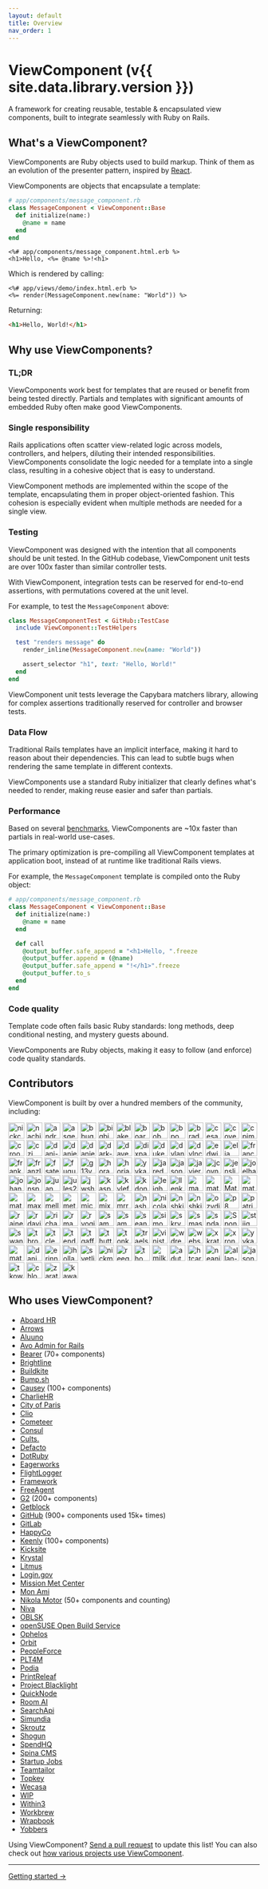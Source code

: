```yaml
---
layout: default
title: Overview
nav_order: 1
---
```


# ViewComponent (v{{ site.data.library.version }})

A framework for creating reusable, testable & encapsulated view components, built to integrate seamlessly with Ruby on Rails.

## What's a ViewComponent?

ViewComponents are Ruby objects used to build markup. Think of them as an evolution of the presenter pattern, inspired by [React](https://reactjs.org/docs/react-component.html).

ViewComponents are objects that encapsulate a template:

```ruby
# app/components/message_component.rb
class MessageComponent < ViewComponent::Base
  def initialize(name:)
    @name = name
  end
end
```

```erb
<%# app/components/message_component.html.erb %>
<h1>Hello, <%= @name %>!<h1>
```

Which is rendered by calling:

```erb
<%# app/views/demo/index.html.erb %>
<%= render(MessageComponent.new(name: "World")) %>
```

Returning:

```html
<h1>Hello, World!</h1>
```

## Why use ViewComponents?

### TL;DR

ViewComponents work best for templates that are reused or benefit from being tested directly. Partials and templates with significant amounts of embedded Ruby often make good ViewComponents.

### Single responsibility

Rails applications often scatter view-related logic across models, controllers, and helpers, diluting their intended responsibilities. ViewComponents consolidate the logic needed for a template into a single class, resulting in a cohesive object that is easy to understand.

ViewComponent methods are implemented within the scope of the template, encapsulating them in proper object-oriented fashion. This cohesion is especially evident when multiple methods are needed for a single view.

### Testing

ViewComponent was designed with the intention that all components should be unit tested. In the GitHub codebase, ViewComponent unit tests are over 100x faster than similar controller tests.

With ViewComponent, integration tests can be reserved for end-to-end assertions, with permutations covered at the unit level.

For example, to test the `MessageComponent` above:

```ruby
class MessageComponentTest < GitHub::TestCase
  include ViewComponent::TestHelpers

  test "renders message" do
    render_inline(MessageComponent.new(name: "World"))

    assert_selector "h1", text: "Hello, World!"
  end
end
```

ViewComponent unit tests leverage the Capybara matchers library, allowing for complex assertions traditionally reserved for controller and browser tests.

### Data Flow

Traditional Rails templates have an implicit interface, making it hard to reason about their dependencies. This can lead to subtle bugs when rendering the same template in different contexts.

ViewComponents use a standard Ruby initializer that clearly defines what's needed to render, making reuse easier and safer than partials.

### Performance

Based on several [benchmarks](https://github.com/viewcomponent/view_component/blob/main/performance/partial_benchmark.rb), ViewComponents are ~10x faster than partials in real-world use-cases.

The primary optimization is pre-compiling all ViewComponent templates at application boot, instead of at runtime like traditional Rails views.

For example, the `MessageComponent` template is compiled onto the Ruby object:

```ruby
# app/components/message_component.rb
class MessageComponent < ViewComponent::Base
  def initialize(name:)
    @name = name
  end

  def call
    @output_buffer.safe_append = "<h1>Hello, ".freeze
    @output_buffer.append = (@name)
    @output_buffer.safe_append = "!</h1>".freeze
    @output_buffer.to_s
  end
end
```

### Code quality

Template code often fails basic Ruby standards: long methods, deep conditional nesting, and mystery guests abound.

ViewComponents are Ruby objects, making it easy to follow (and enforce) code quality standards.

## Contributors

ViewComponent is built by over a hundred members of the community, including:

<img src="https://avatars.githubusercontent.com/nickcoyne?s=64" alt="nickcoyne" width="32" />
<img src="https://avatars.githubusercontent.com/nachiket87?s=64" alt="nachiket87" width="32" />
<img src="https://avatars.githubusercontent.com/andrewjtait?s=64" alt="andrewjtait" width="32" />
<img src="https://avatars.githubusercontent.com/asgerb?s=64" alt="asgerb" width="32" />
<img src="https://avatars.githubusercontent.com/bbugh?s=64" alt="bbugh" width="32" />
<img src="https://avatars.githubusercontent.com/bigbigdoudou?s=64" alt="bigbigdoudou" width="32" />
<img src="https://avatars.githubusercontent.com/blakewilliams?s=64" alt="blakewilliams" width="32" />
<img src="https://avatars.githubusercontent.com/boardfish?s=64" alt="boardfish" width="32" />
<img src="https://avatars.githubusercontent.com/bobmaerten?s=64" alt="bobmaerten" width="32" />
<img src="https://avatars.githubusercontent.com/bpo?s=64" alt="bpo" width="32" />
<img src="https://avatars.githubusercontent.com/bradparker?s=64" alt="bradparker" width="32" />
<img src="https://avatars.githubusercontent.com/cesariouy?s=64" alt="cesariouy" width="32" />
<img src="https://avatars.githubusercontent.com/cover?s=64" alt="cover" width="32" />
<img src="https://avatars.githubusercontent.com/cpjmcquillan?s=64" alt="cpjmcquillan" width="32" />
<img src="https://avatars.githubusercontent.com/crookedgrin?s=64" alt="crookedgrin" width="32" />
<img src="https://avatars.githubusercontent.com/czj?s=64" alt="czj" width="32" />
<img src="https://avatars.githubusercontent.com/dani-sc?s=64" alt="dani-sc" width="32" />
<img src="https://avatars.githubusercontent.com/danieldiekmeier?s=64" alt="danieldiekmeier" width="32" />
<img src="https://avatars.githubusercontent.com/danielnc?s=64" alt="danielnc" width="32" />
<img src="https://avatars.githubusercontent.com/dark-panda?s=64" alt="dark-panda" width="32" />
<img src="https://avatars.githubusercontent.com/davekaro?s=64" alt="davekaro" width="32" />
<img src="https://avatars.githubusercontent.com/dixpac?s=64" alt="dixpac" width="32" />
<img src="https://avatars.githubusercontent.com/dukex?s=64" alt="dukex" width="32" />
<img src="https://avatars.githubusercontent.com/dylanatsmith?s=64" alt="dylanatsmith" width="32" />
<img src="https://avatars.githubusercontent.com/dylnclrk?s=64" alt="dylnclrk" width="32" />
<img src="https://avatars.githubusercontent.com/edwinthinks?s=64" alt="edwinthinks" width="32" />
<img src="https://avatars.githubusercontent.com/elia?s=64" alt="elia" width="32" />
<img src="https://avatars.githubusercontent.com/franco?s=64" alt="franco" width="32" />
<img src="https://avatars.githubusercontent.com/franks921?s=64" alt="franks921" width="32" />
<img src="https://avatars.githubusercontent.com/franzliedke?s=64" alt="franzliedke" width="32" />
<img src="https://avatars.githubusercontent.com/fsateler?s=64" alt="fsateler" width="32" />
<img src="https://avatars.githubusercontent.com/fugufish?s=64" alt="fugufish" width="32" />
<img src="https://avatars.githubusercontent.com/g13ydson?s=64" alt="g13ydson" width="32" />
<img src="https://avatars.githubusercontent.com/horacio?s=64" alt="horacio" width="32" />
<img src="https://avatars.githubusercontent.com/horiaradu?s=64" alt="horiaradu" width="32" />
<img src="https://avatars.githubusercontent.com/jacob-carlborg-apoex?s=64" alt="yykamei" width="32" />
<img src="https://avatars.githubusercontent.com/jaredcwhite?s=64" alt="jaredcwhite" width="32" />
<img src="https://avatars.githubusercontent.com/jasonswett?s=64" alt="jasonswett" width="32" />
<img src="https://avatars.githubusercontent.com/javierm?s=64" alt="javierm" width="32" />
<img src="https://avatars.githubusercontent.com/jcoyne?s=64" alt="jcoyne" width="32" />
<img src="https://avatars.githubusercontent.com/jensljungblad?s=64" alt="jensljungblad" width="32" />
<img src="https://avatars.githubusercontent.com/joelhawksley?s=64" alt="joelhawksley" width="32" />
<img src="https://avatars.githubusercontent.com/johannesengl?s=64" alt="johannesengl" width="32" />
<img src="https://avatars.githubusercontent.com/jonspalmer?s=64" alt="jonspalmer" width="32" />
<img src="https://avatars.githubusercontent.com/juanmanuelramallo?s=64" alt="juanmanuelramallo" width="32" />
<img src="https://avatars.githubusercontent.com/jules2689?s=64" alt="jules2689" width="32" />
<img src="https://avatars.githubusercontent.com/jwshuff?s=64" alt="jwshuff" width="32" />
<img src="https://avatars.githubusercontent.com/kaspermeyer?s=64" alt="kaspermeyer" width="32" />
<img src="https://avatars.githubusercontent.com/kylefox?s=64" alt="kylefox" width="32" />
<img src="https://avatars.githubusercontent.com/kdonovan?s=64" alt="kdonovan" width="32" />
<img src="https://avatars.githubusercontent.com/leighhalliday?s=64" alt="leighhalliday" width="32" />
<img src="https://avatars.githubusercontent.com/llenk?s=64" alt="llenk" width="32" />
<img src="https://avatars.githubusercontent.com/manuelpuyol?s=64" alt="manuelpuyol" width="32" />
<img src="https://avatars.githubusercontent.com/matheusrich?s=64" alt="matheusrich" width="32" />
<img src="https://avatars.githubusercontent.com/matt-yorkley?s=64" alt="Matt-Yorkley" width="32" />
<img src="https://avatars.githubusercontent.com/mattbrictson?s=64" alt="mattbrictson" width="32" />
<img src="https://avatars.githubusercontent.com/mattwr18?s=64" alt="mattwr18" width="32" />
<img src="https://avatars.githubusercontent.com/maxbeizer?s=64" alt="maxbeizer" width="32" />
<img src="https://avatars.githubusercontent.com/mellowfish?s=64" alt="mellowfish" width="32" />
<img src="https://avatars.githubusercontent.com/metade?s=64" alt="metade" width="32" />
<img src="https://avatars.githubusercontent.com/michaelem?s=64" alt="michaelem" width="32" />
<img src="https://avatars.githubusercontent.com/mixergtz?s=64" alt="mixergtz" width="32" />
<img src="https://avatars.githubusercontent.com/mrrooijen?s=64" alt="mrrooijen" width="32" />
<img src="https://avatars.githubusercontent.com/nashby?s=64" alt="nashby" width="32" />
<img src="https://avatars.githubusercontent.com/nicolas-brousse?s=64" alt="nicolas-brousse" width="32" />
<img src="https://avatars.githubusercontent.com/nielsslot?s=64" alt="nshki" width="32" />
<img src="https://avatars.githubusercontent.com/nshki?s=64" alt="nshki" width="32" />
<img src="https://avatars.githubusercontent.com/ozydingo?s=64" alt="ozydingo" width="32" />
<img src="https://avatars.githubusercontent.com/p8?s=64" alt="p8" width="32" />
<img src="https://avatars.githubusercontent.com/patrickarnett?s=64" alt="patrickarnett" width="32" />
<img src="https://avatars.githubusercontent.com/rainerborene?s=64" alt="rainerborene" width="32" />
<img src="https://avatars.githubusercontent.com/rdavid1099?s=64" alt="rdavid1099" width="32" />
<img src="https://avatars.githubusercontent.com/richardmarbach?s=64" alt="richardmarbach" width="32" />
<img src="https://avatars.githubusercontent.com/rmacklin?s=64" alt="rmacklin" width="32" />
<img src="https://avatars.githubusercontent.com/ryogift?s=64" alt="ryogift" width="32" />
<img src="https://avatars.githubusercontent.com/sammyhenningsson?s=64" alt="sammyhenningsson" width="32" />
<img src="https://avatars.githubusercontent.com/sampart?s=64" alt="sampart" width="32" />
<img src="https://avatars.githubusercontent.com/seanpdoyle?s=64" alt="seanpdoyle" width="32" />
<img src="https://avatars.githubusercontent.com/simonrand?s=64" alt="simonrand" width="32" />
<img src="https://avatars.githubusercontent.com/skryukov?s=64" alt="skryukov" width="32" />
<img src="https://avatars.githubusercontent.com/smashwilson?s=64" alt="smashwilson" width="32" />
<img src="https://avatars.githubusercontent.com/spdawson?s=64" alt="spdawson" width="32" />
<img src="https://avatars.githubusercontent.com/spone?s=64" alt="Spone" width="32" />
<img src="https://avatars.githubusercontent.com/stiig?s=64" alt="stiig" width="32" />
<img src="https://avatars.githubusercontent.com/swanson?s=64" alt="swanson" width="32" />
<img src="https://avatars.githubusercontent.com/tbroad-ramsey?s=64" alt="tbroad-ramsey" width="32" />
<img src="https://avatars.githubusercontent.com/tclem?s=64" alt="tclem" width="32" />
<img src="https://avatars.githubusercontent.com/tenderlove?s=64" alt="tenderlove" width="32" />
<img src="https://avatars.githubusercontent.com/tgaff?s=64" alt="tgaff" width="32" />
<img src="https://avatars.githubusercontent.com/thutterer?s=64" alt="thutterer" width="32" />
<img src="https://avatars.githubusercontent.com/tonkpils?s=64" alt="tonkpils" width="32" />
<img src="https://avatars.githubusercontent.com/traels?s=64" alt="traels" width="32" />
<img src="https://avatars.githubusercontent.com/vinistock?s=64" alt="vinistock" width="32" />
<img src="https://avatars.githubusercontent.com/wdrexler?s=64" alt="wdrexler" width="32" />
<img src="https://avatars.githubusercontent.com/websebdev?s=64" alt="websebdev" width="32" />
<img src="https://avatars.githubusercontent.com/xkraty?s=64" alt="xkraty" width="32" />
<img src="https://avatars.githubusercontent.com/xronos-i-am?s=64" alt="xronos-i-am" width="32" />
<img src="https://avatars.githubusercontent.com/yykamei?s=64" alt="yykamei" width="32" />
<img src="https://avatars.githubusercontent.com/matheuspolicamilo?s=64" alt="matheuspolicamilo" width="32" />
<img src="https://avatars.githubusercontent.com/danigonza?s=64" alt="danigonza" width="32" />
<img src="https://avatars.githubusercontent.com/erinnachen?s=64" alt="erinnachen" width="32" />
<img src="https://avatars.githubusercontent.com/ihollander?s=64" alt="ihollander" width="32" />
<img src="https://avatars.githubusercontent.com/svetlins?s=64" alt="svetlins" width="32" />
<img src="https://avatars.githubusercontent.com/nickmalcolm?s=64" alt="nickmalcolm" width="32" />
<img src="https://avatars.githubusercontent.com/reeganviljoen?s=64" alt="reeganviljoen" width="32" />
<img src="https://avatars.githubusercontent.com/thomascchen?s=64" alt="thomascchen" width="32" />
<img src="https://avatars.githubusercontent.com/milk1000cc?s=64" alt="milk1000cc" width="32" />
<img src="https://avatars.githubusercontent.com/aduth?s=64" alt="aduth" width="32" />
<img src="https://avatars.githubusercontent.com/htcarr3?s=64" alt="htcarr3" width="32" />
<img src="https://avatars.githubusercontent.com/neanias?s=64" alt="neanias" width="32" />
<img src="https://avatars.githubusercontent.com/allan-pires?s=64" alt="allan-pires" width="32" />
<img src="https://avatars.githubusercontent.com/jasonkim?s=64" alt="jasonkim" width="32" />
<img src="https://avatars.githubusercontent.com/tkowalewski" alt="tkowalewski" width="32" />
<img src="https://avatars.githubusercontent.com/chloe-meister" alt="chloe-meister" width="32" />
<img src="https://avatars.githubusercontent.com/zaratan" alt="zaratan" width="32" />
<img src="https://avatars.githubusercontent.com/kawakamimoeki" alt="kawakamimoeki" width="32" />

## Who uses ViewComponent?

* [Aboard HR](https://aboardhr.com/)
* [Arrows](https://arrows.to/)
* [Aluuno](https://aluuno.com/)
* [Avo Admin for Rails](https://avohq.io/rails-admin)
* [Bearer](https://www.bearer.com/) (70+ components)
* [Brightline](https://hellobrightline.com)
* [Buildkite](https://buildkite.com)
* [Bump.sh](https://bump.sh)
* [Causey](https://www.causey.app/) (100+ components)
* [CharlieHR](https://www.charliehr.com/)
* [City of Paris](https://www.paris.fr/)
* [Clio](https://www.clio.com/)
* [Cometeer](https://cometeer.com/)
* [Consul](https://consulproject.org/en/)
* [Cults.](https://cults3d.com/)
* [Defacto](https://www.defacto.nl)
* [DotRuby](https://www.dotruby.com)
* [Eagerworks](https://eagerworks.com/)
* [FlightLogger](https://flightlogger.net/)
* [Framework](https://frame.work/)
* [FreeAgent](https://www.freeagent.com)
* [G2](https://www.g2.com/) (200+ components)
* [Getblock](https://getblock.io/)
* [GitHub](https://github.com/) (900+ components used 15k+ times)
* [GitLab](https://gitlab.com/)
* [HappyCo](https://happy.co)
* [Keenly](https://www.keenly.so) (100+ components)
* [Kicksite](https://kicksite.com/)
* [Krystal](https://krystal.uk)
* [Litmus](https://litmus.engineering/)
* [Login.gov](https://github.com/18F/identity-idp)
* [Mission Met Center](https://www.missionmet.com/mission-met-center)
* [Mon Ami](https://www.monami.io)
* [Nikola Motor](https://www.nikolamotor.com/) (50+ components and counting)
* [Niva](https://www.niva.co/)
* [OBLSK](https://oblsk.com/)
* [openSUSE Open Build Service](https://openbuildservice.org/)
* [Ophelos](https://ophelos.com)
* [Orbit](https://orbit.love)
* [PeopleForce](https://peopleforce.io)
* [PLT4M](https://plt4m.com/)
* [Podia](https://www.podia.com/)
* [PrintReleaf](https://www.printreleaf.com/)
* [Project Blacklight](http://projectblacklight.org/)
* [QuickNode](https://www.quicknode.com/)
* [Room AI](https://roomai.com/)
* [SearchApi](https://www.searchapi.io/)
* [Simundia](https://www.simundia.com/)
* [Skroutz](https://engineering.skroutz.gr/blog/)
* [Shogun](https://getshogun.com/)
* [SpendHQ](https://www.spendhq.com/)
* [Spina CMS](https://spinacms.com/)
* [Startup Jobs](https://startup.jobs/)
* [Teamtailor](https://teamtailor.com/)
* [Topkey](https://topkey.io/)
* [Wecasa](https://www.wecasa.fr/)
* [WIP](https://wip.co/)
* [Within3](https://www.within3.com/)
* [Workbrew](https://www.workbrew.com/)
* [Wrapbook](https://wrapbook.com/)
* [Yobbers](https://www.yobbers.com/)

Using ViewComponent? [Send a pull request](https://github.com/viewcomponent/view_component/edit/main/docs/index.md) to update this list!
You can also check out [how various projects use ViewComponent](https://github.com/viewcomponent/view_component/network/dependents?package_id=UGFja2FnZS0xMDEwNjQxMzYx).

<hr />

[Getting started →](/guide/getting-started.html)
